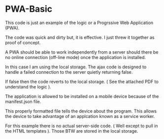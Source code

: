 # PWA-Basic

This code is just an example of the logic or a Progrssive Web Application (PWA).

The code was quick and dirty but, it is effective. I just threw it together as proof of concept.

A PWA should be able to work independently from a server should there be no online connection (off-line mode) once the application is installed.

In this case I am using the local storage. The ajax code is designed to handle a failed connection to the server quietly returning false.

If false then the code reverts to the local storage. ( See the attached PDF to understand the logic ).

The application is allowed to be installed on a mobile device because of the manifest.json file.

This properly formatted file tells the device about the program. This allows the device to take advantage of an applcation known as a service worker. 

For this example there is no actual server-side code. ( Well except to pull in the HTML templates ). Those BTW are stored in the local storage. 





